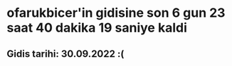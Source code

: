 # ofarukbicer'in gidisine son 6 gun 23 saat 40 dakika 19 saniye kaldi

## Gidis tarihi: 30.09.2022 :(